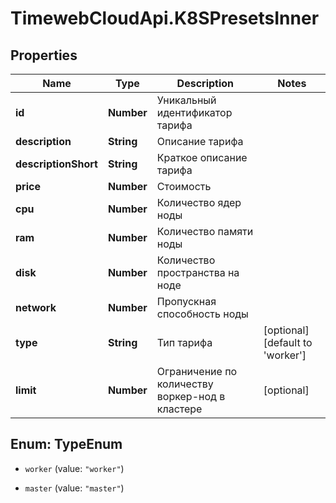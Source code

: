 # TimewebCloudApi.K8SPresetsInner

## Properties

Name | Type | Description | Notes
------------ | ------------- | ------------- | -------------
**id** | **Number** | Уникальный идентификатор тарифа | 
**description** | **String** | Описание тарифа | 
**descriptionShort** | **String** | Краткое описание тарифа | 
**price** | **Number** | Стоимость | 
**cpu** | **Number** | Количество ядер ноды | 
**ram** | **Number** | Количество памяти ноды | 
**disk** | **Number** | Количество пространства на ноде | 
**network** | **Number** | Пропускная способность ноды | 
**type** | **String** | Тип тарифа | [optional] [default to &#39;worker&#39;]
**limit** | **Number** | Ограничение по количеству воркер-нод в кластере | [optional] 



## Enum: TypeEnum


* `worker` (value: `"worker"`)

* `master` (value: `"master"`)




